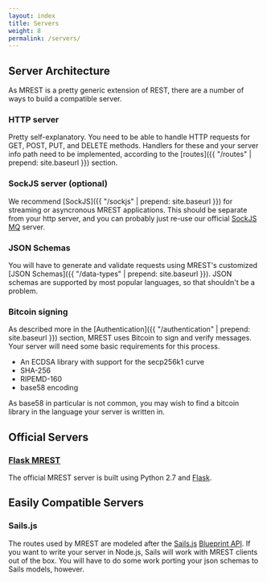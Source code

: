 ```yaml
---
layout: index
title: Servers
weight: 8
permalink: /servers/
---
```


## Server Architecture
As MREST is a pretty generic extension of REST, there are a number of ways to build a compatible server.

### HTTP server
Pretty self-explanatory. You need to be able to handle HTTP requests for GET, POST, PUT, and DELETE methods. Handlers for these and your server info path need to be implemented, according to the [routes]({{ "/routes" | prepend: site.baseurl }}) section.

### SockJS server (optional)
We recommend [SockJS]({{ "/sockjs" | prepend: site.baseurl }}) for streaming or asyncronous MREST applications. This should be separate from your http server, and you can probably just re-use our official [SockJS MQ](https://bitbucket.org/deginner/sockjs-mq-server) server.

### JSON Schemas
You will have to generate and validate requests using MREST's customized [JSON Schemas]({{ "/data-types" | prepend: site.baseurl }}). JSON schemas are supported by most popular languages, so that shouldn't be a problem.

### Bitcoin signing
As described more in the [Authentication]({{ "/authentication" | prepend: site.baseurl }}) section, MREST uses Bitcoin to sign and verify messages. Your server will need some basic requirements for this process.

+ An ECDSA library with support for the secp256k1 curve
+ SHA-256
+ RIPEMD-160
+ base58 encoding

As base58 in particular is not common, you may wish to find a bitcoin library in the language your server is written in.

## Official Servers

### [Flask MREST](https://bitbucket.org/deginner/flask-mrest)
The official MREST server is built using Python 2.7 and [Flask](http://flask.pocoo.org/).

## Easily Compatible Servers

### Sails.js
The routes used by MREST are modeled after the [Sails.js](http://sailsjs.org) [Blueprint API](http://sailsjs.org/#!/documentation/reference/blueprint-api). If you want to write your server in Node.js, Sails will work with MREST clients out of the box. You will have to do some work porting your json schemas to Sails models, however.

